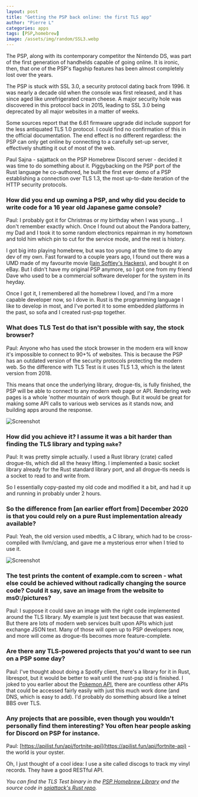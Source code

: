 ```yaml
---
layout: post
title: "Getting the PSP back online: the first TLS app"
author: "Pierre L"
categories: apps
tags: [PSP,homebrew]
image: /assets/img/random/SSL3.webp
---
```


The PSP, along with its contemporary competitor the Nintendo DS, was part of the first generation of handhelds capable of going online. It is ironic, then, that one of the PSP's flagship features has been almost completely lost over the years.

The PSP is stuck with SSL 3.0, a security protocol dating back from 1996. It was nearly a decade old when the console was first released, and it has since aged like unrefrigerated cream cheese. A major security hole was discovered in this protocol back in 2015, leading to SSL 3.0 being deprecated by all major websites in a matter of weeks.

Some sources report that the 6.61 firmware upgrade did include support for the less antiquated TLS 1.0 protocol. I could find no confirmation of this in the official documentation. The end effect is no different regardless: the PSP can only get online by connecting to a carefully set-up server, effectively shutting it out of most of the web.

Paul Sajna - sajattack on the PSP Homebrew Discord server - decided it was time to do something about it. Piggybacking on the PSP port of the Rust language he co-authored, he built the first ever demo of a PSP establishing a connection over TLS 1.3, the most up-to-date iteration of the HTTP security protocols.

### How did you end up owning a PSP, and why did you decide to write code for a 16 year old Japanese game console?

Paul: I probably got it for Christmas or my birthday when I was young... I don't remember exactly which. Once I found out about the Pandora battery, my Dad and I took it to some random electronics repairman in my hometown and told him which pin to cut for the service mode, and the rest is history. 

I got big into playing homebrew, but was too young at the time to do any dev of my own. Fast forward to a couple years ago, I found out there was a UMD made of my favourite movie ([Iain Softley's Hackers](https://www.imdb.com/title/tt0113243/)), and bought it on eBay. But I didn't have my original PSP anymore, so I got one from my friend Dave who used to be a commercial software developer for the system in its heyday.  

Once I got it, I remembered all the homebrew I loved, and I'm a more capable developer now, so I dove in. Rust is the programming language I like to develop in most, and I've ported it to some embedded platforms in the past, so sofa and I created rust-psp together.

### What does TLS Test do that isn't possible with say, the stock browser?

Paul: Anyone who has used the stock browser in the modern era will know it's impossible to connect to 90+% of websites. This is because the PSP has an outdated version of the security protocols protecting the modern web. So the difference with TLS Test is it uses TLS 1.3, which is the latest version from 2018. 

This means that once the underlying library, drogue-tls, is fully finished, the PSP will be able to connect to any modern web page or API. Rendering web pages is a whole 'nother mountain of work though. But it would be great for making some API calls to various web services as it stands now, and building apps around the response.

![Screenshot](https://github.com/PSP-Archive/PSP-Archive.github.io/raw/gh-pages/assets/img/snaps/TSL-Test.webp)

### How did you achieve it? I assume it was a bit harder than finding the TLS library and typing `make`?

Paul: It was pretty simple actually. I used a Rust library (crate) called drogue-tls, which did all the heavy lifting. I implemented a basic socket library already for the Rust standard library port, and all drogue-tls needs is a socket to read to and write from. 

So I essentially copy-pasted my old code and modified it a bit, and had it up and running in probably under 2 hours.

### So the difference from [an earlier effort from] December 2020 is that you could rely on a pure Rust implementation already available?

Paul: Yeah, the old version used mbedtls, a C library, which had to be cross-compiled with llvm/clang, and gave me a mysterious error when I tried to use it.

![Screenshot](https://github.com/PSP-Archive/PSP-Archive.github.io/raw/gh-pages/assets/img/random/tls-original-202012.webp)

### The test prints the content of example.com to screen - what else could be achieved without radically changing the source code? Could it say, save an image from the website to ms0:/pictures?

Paul: I suppose it could save an image with the right code implemented around the TLS library. My example is just text because that was easiest. But there are lots of modern web services built upon APIs which just exchange JSON text. Many of those will open up to PSP developers now, and more will come as drogue-tls becomes more feature-complete.

### Are there any TLS-powered projects that you'd want to see run on a PSP some day?

Paul: I've thought about doing a Spotify client, there's a library for it in Rust, librespot, but it would be better to wait until the rust-psp std is finished. I joked to you earlier about the [Pokemon API](https://pokeapi.co/), there are countless other APIs that could be accessed fairly easily with just this much work done (and DNS, which is easy to add). I'd probably do something absurd like a telnet BBS over TLS.

### Any projects that are possible, even though you wouldn't personally find them interesting? You often hear people asking for Discord on PSP for instance.

Paul: [https://apilist.fun/api/fortnite-api](https://apilist.fun/api/fortnite-api) - the world is your oyster.

Oh, I just thought of a cool idea: I use a site called discogs to track my vinyl records. They have a good RESTful API.


*You can find the TLS Test binary in the [PSP Homebrew Library](https://archive.org/details/tls-test) and the source code in [sajattack's Rust repo](https://github.com/sajattack/rust-psp/tree/tls/examples/tls-test).*
